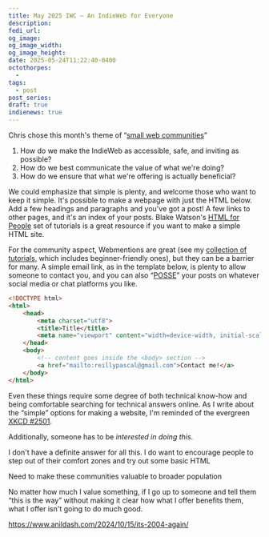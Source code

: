 ```yaml
---
title: May 2025 IWC — An IndieWeb for Everyone
description: 
fedi_url: 
og_image: 
og_image_width: 
og_image_height: 
date: 2025-05-24T11:22:40-0400
octothorpes:
  - 
tags:
  - post
post_series: 
draft: true
indienews: true
---
```


Chris chose this month's theme of “[small web communities](https://thoughts.uncountable.uk/may-2025-indieweb-carnival-small-web-communities/)”



1. How do we make the IndieWeb as accessible, safe, and inviting as possible?
2. How do we best communicate the value of what we're doing?
3. How do we ensure that what we're offering is actually beneficial?


We could emphasize that simple is plenty, and welcome those who want to keep it simple. It's possible to make a webpage with just the HTML below. Add a few headings and paragraphs and you've got a post! A few links to other pages, and it's an index of your posts. Blake Watson's [HTML for People](https://htmlforpeople.com/) set of tutorials is a great resource if you want to make a simple HTML site.

For the community aspect, Webmentions are great (see my [collection of tutorials](/digital-garden/tutorials/webmention-tutorial/), which includes beginner-friendly ones), but they can be a barrier for many. A simple email link, as in the template below, is plenty to allow someone to contact you, and you can also “[POSSE](https://www.citationneeded.news/posse/)” your posts on whatever social media or chat platforms you like.

```html
<!DOCTYPE html>
<html>
	<head>
		<meta charset="utf8">
		<title>Title</title>
		<meta name="viewport" content="width=device-width, initial-scale=1"/>
	</head>
	<body>
		<!-- content goes inside the <body> section -->
		<a href="mailto:reillypascal@gmail.com">Contact me!</a>
	</body>
</html>
```

Even these things require some degree of both technical know-how and being comfortable searching for technical answers online. As I write about the “simple” options for making a website, I'm reminded of the evergreen [XKCD #2501](https://xkcd.com/2501/).  

Additionally, someone has to be *interested in doing this*. 

I don't have a definite answer for all this. I do want to encourage people to step out of their comfort zones and try out some basic HTML

Need to make these communities valuable to broader population

No matter how much I value something, if I go up to someone and tell them “this is the way” without making it clear how what I offer benefits them, what I offer isn't going to do much good.


https://www.anildash.com/2024/10/15/its-2004-again/

